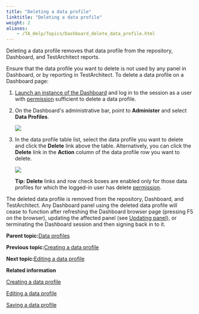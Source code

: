 ```yaml
--- 
title: "Deleting a data profile"
linktitle: "Deleting a data profile"
weight: 2
aliases: 
    - /TA_Help/Topics/Dashboard_delete_data_profile.html
---
```


Deleting a data profile removes that data profile from the repository, Dashboard, and TestArchitect reports.

Ensure that the data profile you want to delete is not used by any panel in Dashboard, or by reporting in TestArchitect. To delete a data profile on a Dashboard page:

1.  [Launch an instance of the Dashboard](/reuse/../TA_Help/Topics/Dashboard_starting.html) and log in to the session as a user with [permission](/reuse/../TA_Help/Topics/Dashboard_authentication_permissions.html) sufficient to delete a data profile.

2.  On the Dashboard's administrative bar, point to **Administer** and select **Data Profiles**.

    ![](/images//Images/Dashboard_administer_add_new_data_profiles.png)

3.  In the data profile table list, select the data profile you want to delete and click the **Delete** link above the table. Alternatively, you can click the **Delete** link in the **Action** column of the data profile row you want to delete.

    ![](/images//Images/Dashboard_data_profile_table.png)

    **Tip:** **Delete** links and row check boxes are enabled only for those data profiles for which the logged-in user has delete [permission](Dashboard_authentication_permissions.html).


The deleted data profile is removed from the repository, Dashboard, and TestArchitect. Any Dashboard panel using the deleted data profile will cease to function after refreshing the Dashboard browser page \(pressing F5 on the browser\), updating the affected panel \(see [Updating panel](Dashboard_update_panel.html)\), or terminating the Dashboard session and then signing back in to it.

**Parent topic:**[Data profiles](/TA_Help/Topics/Dashboard_data_profiles.html)

**Previous topic:**[Creating a data profile](/TA_Help/Topics/Dashboard_create_data_profile.html)

**Next topic:**[Editing a data profile](/TA_Help/Topics/Dashboard_edit_data_profile.html)

**Related information**  


[Creating a data profile](/TA_Help/Topics/Dashboard_create_data_profile.html)

[Editing a data profile](/TA_Help/Topics/Dashboard_edit_data_profile.html)

[Saving a data profile](/TA_Help/Topics/Dashboard_save_data_profile.html)

